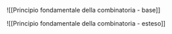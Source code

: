 ![[Principio fondamentale della combinatoria - base]]

![[Principio fondamentale della combinatoria - esteso]]